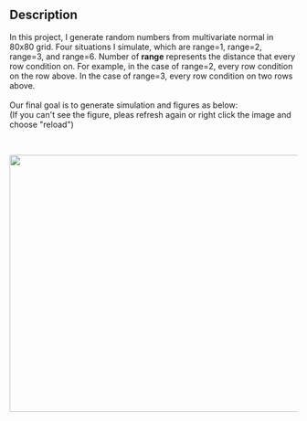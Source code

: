 ## Description
In this project, I generate random numbers from multivariate normal in 80x80 grid. Four situations I simulate, which are range=1, range=2, range=3, and range=6. Number of **range** represents the distance that every row condition on. For example, in the case of range=2, every row condition on the row above. In the case of range=3, every row condition on two rows above. <br/>
 <br/>
Our final goal is to generate simulation and figures as below: <br/>
(If you can't see the figure, pleas refresh again or right click the image and choose "reload")<br/>

<br/>
<p align="center">
  <img src="https://drive.google.com/uc?export=view&id=1qbVL2Eudu9GxuGCj2uzyKK2Qdre-ktMZ"  width="600" height="450">
</p>

